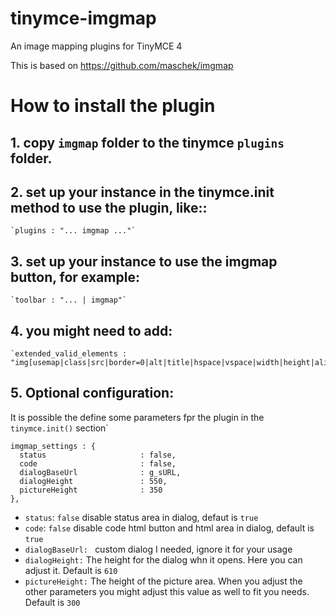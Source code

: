 # tinymce-imgmap

An image mapping plugins for TinyMCE 4

This is based on https://github.com/maschek/imgmap

How to install the plugin
=========================

## 1. copy `imgmap` folder to the tinymce `plugins` folder.

## 2. set up your instance in the tinymce.init method to use the plugin, like::

    `plugins : "... imgmap ..."`

## 3. set up your instance to use the imgmap button, for example:

    `toolbar : "... | imgmap"`

## 4. you might need to add:

    `extended_valid_elements : "img[usemap|class|src|border=0|alt|title|hspace|vspace|width|height|align|onmouseover|onmouseout|name],map[id|name],area[shape|alt|coords|href|target]",`

## 5. Optional configuration:

It is possible the define some parameters fpr the plugin in the `tinymce.init()` section`

    imgmap_settings : {
      status                     : false,
      code                       : false,
      dialogBaseUrl              : g_sURL,
      dialogHeight               : 550,
      pictureHeight              : 350 
    },

- `status`: `false` disable status area in dialog, defaut is `true`
- `code`: `false` disable code html button and html area in dialog, default is `true`
- `dialogBaseUrl: ` custom dialog I needed, ignore it for your usage
- `dialogHeight:` The height for the dialog whn it opens. Here you can adjust it. Default is `610`
- `pictureHeight:` The height of the picture area. When you adjust the other parameters you might adjust this value as well to fit you needs. Default is `300`

